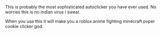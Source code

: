 This is probably the most sophisticated autoclicker you have ever used. No worries this is no indian virus i swear.

When you use this it will make you a roblox anime fighting minecraft pvper cookie clicker god.

